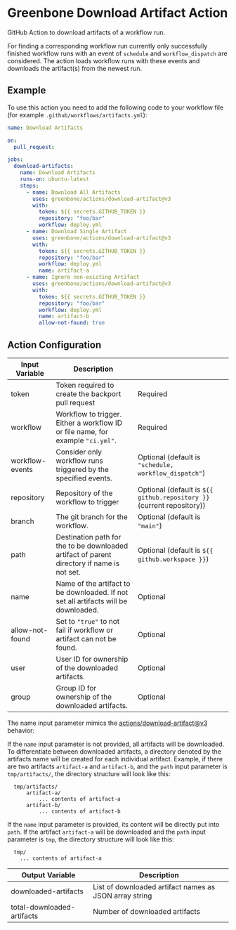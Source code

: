 # Greenbone Download Artifact Action

GitHub Action to download artifacts of a workflow run.

For finding a corresponding workflow run currently only successfully finished
workflow runs with an event of `schedule` and `workflow_dispatch` are
considered. The action loads workflow runs with these events and downloads the
artifact(s) from the newest run.

## Example

To use this action you need to add the following code to your workflow file
(for example `.github/workflows/artifacts.yml`):

```yml
name: Download Artifacts

on:
  pull_request:

jobs:
  download-artifacts:
    name: Download Artifacts
    runs-on: ubuntu-latest
    steps:
      - name: Download All Artifacts
        uses: greenbone/actions/download-artifact@v3
        with:
          token: ${{ secrets.GITHUB_TOKEN }}
          repository: "foo/bar"
          workflow: deploy.yml
      - name: Download Single Artifact
        uses: greenbone/actions/download-artifact@v3
        with:
          token: ${{ secrets.GITHUB_TOKEN }}
          repository: "foo/bar"
          workflow: deploy.yml
          name: artifact-a
      - name: Ignore non-existing Artifact
        uses: greenbone/actions/download-artifact@v3
        with:
          token: ${{ secrets.GITHUB_TOKEN }}
          repository: "foo/bar"
          workflow: deploy.yml
          name: artifact-b
          allow-not-found: true
```

## Action Configuration

| Input Variable  | Description | |
| --------------- | ----------- |-|
| token | Token required to create the backport pull request | Required |
| workflow | Workflow to trigger. Either a workflow ID or file name, for example `"ci.yml"`. | Required |
| workflow-events | Consider only workflow runs triggered by the specified events. | Optional (default is `"schedule, workflow_dispatch"`) |
| repository | Repository of the workflow to trigger | Optional (default is `${{ github.repository }}` (current repository)) |
| branch | The git branch for the workflow. | Optional (default is `"main"`) |
| path | Destination path for the to be downloaded artifact of parent directory if name is not set. | Optional (default is `${{ github.workspace }}`) |
| name | Name of the artifact to be downloaded. If not set all artifacts will be downloaded. | Optional |
| allow-not-found | Set to `"true"` to not fail if workflow or artifact can not be found. | Optional |
| user | User ID for ownership of the downloaded artifacts. | Optional |
| group | Group ID for ownership of the downloaded artifacts. | Optional |

The name input parameter mimics the [actions/download-artifact@v3](https://github.com/actions/download-artifact/tree/v3#download-all-artifacts)
behavior:

If the `name` input parameter is not provided, all artifacts will be downloaded.
To differentiate between downloaded artifacts, a directory denoted by the
artifacts name will be created for each individual artifact. Example, if there
are two artifacts `artifact-a` and `artifact-b`, and the `path` input parameter
is `tmp/artifacts/`, the directory structure will look like this:

```
  tmp/artifacts/
      artifact-a/
          ... contents of artifact-a
      artifact-b/
          ... contents of artifact-b
```

If the `name` input parameter is provided, its content will be directly put into
`path`. If the artifact `artifact-a` will be downloaded and the `path` input
parameter is `tmp`, the directory structure will look like this:

```
  tmp/
    ... contents of artifact-a
```

| Output Variable | Description |
| ----------------| ------------|
| downloaded-artifacts | List of downloaded artifact names as JSON array string |
| total-downloaded-artifacts | Number of downloaded artifacts |
